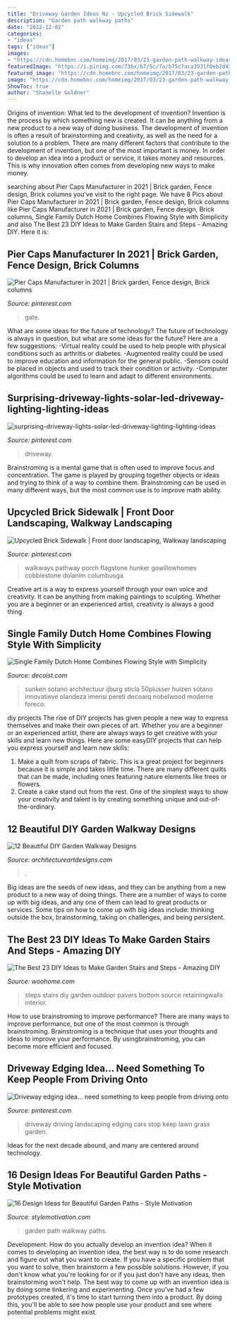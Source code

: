 ```yaml
---
title: "Driveway Garden Ideas Nz - Upcycled Brick Sidewalk"
description: "Garden path walkway paths"
date: "2022-12-02"
categories:
- "ideas"
tags: ["ideas"]
images:
- "https://cdn.homebnc.com/homeimg/2017/03/23-garden-path-walkway-ideas-homebnc.jpg"
featuredImage: "https://i.pinimg.com/736x/b7/5c/7a/b75c7aca3931f0eb2d43a1ebc775cb69.jpg"
featured_image: "https://cdn.homebnc.com/homeimg/2017/03/23-garden-path-walkway-ideas-homebnc.jpg"
image: "https://cdn.homebnc.com/homeimg/2017/03/23-garden-path-walkway-ideas-homebnc.jpg"
ShowToc: true
author: "Shanelle Goldner"
---
```



Origins of invention: What led to the development of invention?
Invention is the process by which something new is created. It can be anything from a new product to a new way of doing business. The development of invention is often a result of brainstorming and creativity, as well as the need for a solution to a problem. There are many different factors that contribute to the development of invention, but one of the most important is money. In order to develop an idea into a product or service, it takes money and resources. This is why innovation often comes from developing new ways to make money.

	

		
searching about Pier Caps Manufacturer in 2021 | Brick garden, Fence design, Brick columns you've visit to the right page. We have 8 Pics about Pier Caps Manufacturer in 2021 | Brick garden, Fence design, Brick columns like Pier Caps Manufacturer in 2021 | Brick garden, Fence design, Brick columns, Single Family Dutch Home Combines Flowing Style with Simplicity and also The Best 23 DIY Ideas to Make Garden Stairs and Steps - Amazing DIY. Here it is:
		
    
## Pier Caps Manufacturer In 2021 | Brick Garden, Fence Design, Brick Columns

<img loading=lazy src="https://i.pinimg.com/736x/88/dd/6a/88dd6a02e2fa8ebc1952b251d1963c95.jpg" onerror="this.onerror=null;this.src='https://tse4.mm.bing.net/th?id=OIP.tsc0v7Lxa8dgYDnQYNpjyAHaHb&amp;pid=15.1';" alt="Pier Caps Manufacturer in 2021 | Brick garden, Fence design, Brick columns">

_Source: pinterest.com_

>gate. 

	

What are some ideas for the future of technology?
The future of technology is always in question, but what are some ideas for the future? Here are a few suggestions: 
-Virtual reality could be used to help people with physical conditions such as arthritis or diabetes. 
-Augmented reality could be used to improve education and information for the general public. 
-Sensors could be placed in objects and used to track their condition or activity. 
-Computer algorithms could be used to learn and adapt to different environments.

    
## Surprising-driveway-lights-solar-led-driveway-lighting-lighting-ideas

<img loading=lazy src="https://i.pinimg.com/736x/75/f7/a5/75f7a5ed6b5b9d1e13fe2e6e9f41074d.jpg" onerror="this.onerror=null;this.src='https://tse1.mm.bing.net/th?id=OIP.tEyi8CgbbZGWnvo3IJBNLgHaL1&amp;pid=15.1';" alt="surprising-driveway-lights-solar-led-driveway-lighting-lighting-ideas">

_Source: pinterest.com_

>driveway. 

	

Brainstroming is a mental game that is often used to improve focus and concentration. The game is played by grouping together objects or ideas and trying to think of a way to combine them. Brainstroming can be used in many different ways, but the most common use is to improve math ability.

    
## Upcycled Brick Sidewalk | Front Door Landscaping, Walkway Landscaping

<img loading=lazy src="https://i.pinimg.com/736x/b7/5c/7a/b75c7aca3931f0eb2d43a1ebc775cb69.jpg" onerror="this.onerror=null;this.src='https://tse1.mm.bing.net/th?id=OIP.6PA2JZLpv5NSsMyIdY0VyAHaJ4&amp;pid=15.1';" alt="Upcycled Brick Sidewalk | Front door landscaping, Walkway landscaping">

_Source: pinterest.com_

>walkways pathway porch flagstone hunker gowillowhomes cobblestone dolanim columbusga. 

	

Creative art is a way to express yourself through your own voice and creativity. It can be anything from making paintings to sculpting. Whether you are a beginner or an experienced artist, creativity is always a good thing.

    
## Single Family Dutch Home Combines Flowing Style With Simplicity

<img loading=lazy src="https://cdn.decoist.com/wp-content/uploads/2013/01/sunken-driveway-entrance.jpg" onerror="this.onerror=null;this.src='https://tse1.mm.bing.net/th?id=OIP.VuHJ8CknLm9ZGFNZbY8WOQHaE7&amp;pid=15.1';" alt="Single Family Dutch Home Combines Flowing Style with Simplicity">

_Source: decoist.com_

>sunken sotano architectuur ijburg sticla 50plusser huizen sótano innovatieve olandeza imensi pereti decoarq nobelwood moderne foreco. 

	

diy projects
The rise of DIY projects has given people a new way to express themselves and make their own pieces of art. Whether you are a beginner or an experienced artist, there are always ways to get creative with your skills and learn new things. Here are some easyDIY projects that can help you express yourself and learn new skills:
1) Make a quilt from scraps of fabric. This is a great project for beginners because it is simple and takes little time. There are many different quilts that can be made, including ones featuring nature elements like trees or flowers.
2) Create a cake stand out from the rest. One of the simplest ways to show your creativity and talent is by creating something unique and out-of-the-ordinary.

    
## 12 Beautiful DIY Garden Walkway Designs

<img loading=lazy src="https://www.architectureartdesigns.com/wp-content/uploads/2015/01/262-630x839.jpg" onerror="this.onerror=null;this.src='https://tse3.mm.bing.net/th?id=OIP.17zqfveqUUcHNTSCPzC8fgHaJ3&amp;pid=15.1';" alt="12 Beautiful DIY Garden Walkway Designs">

_Source: architectureartdesigns.com_

>. 

	

Big ideas are the seeds of new ideas, and they can be anything from a new product to a new way of doing things. There are a number of ways to come up with big ideas, and any one of them can lead to great products or services. Some tips on how to come up with big ideas include: thinking outside the box, brainstorming, taking on challenges, and being persistent.

    
## The Best 23 DIY Ideas To Make Garden Stairs And Steps - Amazing DIY

<img loading=lazy src="http://www.woohome.com/wp-content/uploads/2017/03/DIY-Outdoor-Steps-and-Stairs-Ideas-5.jpg" onerror="this.onerror=null;this.src='https://tse4.mm.bing.net/th?id=OIP.9gbf6uBMxcCx3IqQhOZD7QHaLH&amp;pid=15.1';" alt="The Best 23 DIY Ideas to Make Garden Stairs and Steps - Amazing DIY">

_Source: woohome.com_

>steps stairs diy garden outdoor pavers bottom source retainingwalls interior. 

	

How to use brainstroming to improve performance?
There are many ways to improve performance, but one of the most common is through brainstroming. Brainstroming is a technique that uses your thoughts and ideas to improve your performance. By usingbrainstroming, you can become more efficient and focused.

    
## Driveway Edging Idea... Need Something To Keep People From Driving Onto

<img loading=lazy src="https://i.pinimg.com/736x/0a/ec/4a/0aec4a3fff1a5fa124310b3b944dc08d--driveway-edging-driveway-landscaping.jpg" onerror="this.onerror=null;this.src='https://tse3.mm.bing.net/th?id=OIP.p0KSv_wRWTNtM8Lf6Q-sgQHaJ2&amp;pid=15.1';" alt="Driveway edging idea... need something to keep people from driving onto">

_Source: pinterest.com_

>driveway driving landscaping edging cars stop keep lawn grass garden. 

	

Ideas for the next decade abound, and many are centered around technology.

    
## 16 Design Ideas For Beautiful Garden Paths - Style Motivation

<img loading=lazy src="https://cdn.homebnc.com/homeimg/2017/03/23-garden-path-walkway-ideas-homebnc.jpg" onerror="this.onerror=null;this.src='https://tse2.mm.bing.net/th?id=OIP.vIOLzRYhu91BryIQsyvqFgHaNK&amp;pid=15.1';" alt="16 Design Ideas for Beautiful Garden Paths - Style Motivation">

_Source: stylemotivation.com_

>garden path walkway paths. 

	

Development: How do you actually develop an invention idea?
When it comes to developing an invention idea, the best way is to do some research and figure out what you want to create. If you have a specific problem that you want to solve, then brainstorm a few possible solutions. However, if you don't know what you're looking for or if you just don't have any ideas, then brainstorming won't help. The best way to come up with an invention idea is by doing some tinkering and experimenting. Once you've had a few prototypes created, it's time to start turning them into a product. By doing this, you'll be able to see how people use your product and see where potential problems might exist.

